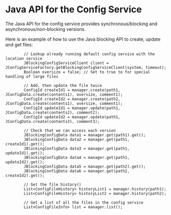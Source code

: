 Java API for the Config Service
===============================

The Java API for the config service provides synchronous/blocking and asynchronous/non-blocking versions.

Here is an example of how to use the Java blocking API to create, update and get files:

```
        // Lookup already running default config service with the location service
        JBlockingConfigServiceClient client = JConfigServiceFactory.getBlockingConfigServiceClient(system, timeout);
        Boolean oversize = false; // Set to true to for special handling of large files

        // Add, then update the file twice
        ConfigId createId1 = manager.create(path1, JConfigData.create(contents1), oversize, comment1);
        ConfigId createId2 = manager.create(path2, JConfigData.create(contents1), oversize, comment1);
        ConfigId updateId1 = manager.update(path1, JConfigData.create(contents2), comment2);
        ConfigId updateId2 = manager.update(path1, JConfigData.create(contents3), comment3);

        // Check that we can access each version
        JBlockingConfigData data1 = manager.get(path1).get();
        JBlockingConfigData data2 = manager.get(path1, createId1).get();
        JBlockingConfigData data3 = manager.get(path1, updateId1).get();
        JBlockingConfigData data4 = manager.get(path1, updateId2).get();
        JBlockingConfigData data5 = manager.get(path2).get();
        JBlockingConfigData data6 = manager.get(path2, createId2).get();

        // Get the file history()
        List<ConfigFileHistory> historyList1 = manager.history(path1);
        List<ConfigFileHistory> historyList2 = manager.history(path2);

        // Get a list of all the files in the config service
        List<ConfigFileInfo> list = manager.list();
```